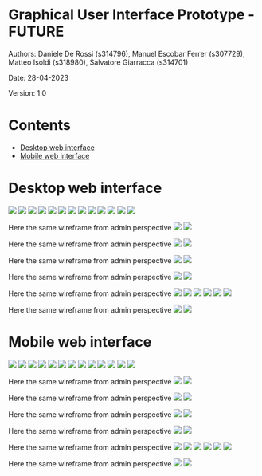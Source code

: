 # Graphical User Interface Prototype  - FUTURE
Authors: Daniele De Rossi (s314796), Manuel Escobar Ferrer (s307729), Matteo Isoldi (s318980), Salvatore Giarracca (s314701)

Date: 28-04-2023

Version: 1.0

# Contents

- [Desktop web interface](#desktop-web-interface)
- [Mobile web interface](#mobile-web-interface)

# Desktop web interface

![](V2-GUI_Desktop/Welcome%20Page.png)
![](V2-GUI_Desktop/Register%20page.png)
![](V2-GUI_Desktop/Log%20in%20page.png)
![](V2-GUI_Desktop/Home.png)
![](V2-GUI_Desktop/Donate.png)
![](V2-GUI_Desktop/Bank%20connection.png)
![](V2-GUI_Desktop/Statistics.png)
![](V2-GUI_Desktop/Profile%20information.png)
![](V2-GUI_Desktop/Change%20password.png)
![](V2-GUI_Desktop/Contact%20list.png)
![](V2-GUI_Desktop/Add%20category.png)
![](V2-GUI_Desktop/Edit%20category.png)
![](V2-GUI_Desktop/List%20categories.png)

Here the same wireframe from admin perspective
![](V2-GUI_Desktop/List%20categories%20(Admin).png)
![](V2-GUI_Desktop/Add%20transaction.png)

Here the same wireframe from admin perspective
![](V2-GUI_Desktop/Add%20transaction%20(Admin).png)
![](V2-GUI_Desktop/Edit%20transaction.png)

Here the same wireframe from admin perspective
![](V2-GUI_Desktop/Edit%20transaction%20(Admin).png)
![](V2-GUI_Desktop/List%20transactions.png)

Here the same wireframe from admin perspective
![](V2-GUI_Desktop/List%20transactions%20(admin).png)
![](V2-GUI_Desktop/List%20transactions%20-%20More%20details.png)

Here the same wireframe from admin perspective
![](V2-GUI_Desktop/List%20transactions%20-%20More%20details%20(admin).png)
![](V2-GUI_Desktop/Create%20wallet.png)
![](V2-GUI_Desktop/Home%20(Wallet%20Created).png)
![](V2-GUI_Desktop/Add%20user%20to%20existing%20wallet.png)
![](V2-GUI_Desktop/List%20wallets.png)
![](V2-GUI_Desktop/Wallet%20infos.png)

Here the same wireframe from admin perspective
![](V2-GUI_Desktop/Wallet%20infos%20(Admin).png)
![](V2-GUI_Desktop/New%20goal.png)



# Mobile web interface
![](V2-GUI_Mobile/Welcome%20Page.png)
![](V2-GUI_Mobile/Register%20page.png)
![](V2-GUI_Mobile/Log%20in%20page.png)
![](V2-GUI_Mobile/Home.png)
![](V2-GUI_Mobile/Donate.png)
![](V2-GUI_Mobile/Bank%20connection.png)
![](V2-GUI_Mobile/Statistics.png)
![](V2-GUI_Mobile/Profile%20information.png)
![](V2-GUI_Mobile/Change%20password.png)
![](V2-GUI_Mobile/Contact%20list.png)
![](V2-GUI_Mobile/Add%20category.png)
![](V2-GUI_Mobile/Edit%20category.png)
![](V2-GUI_Mobile/List%20categories.png)

Here the same wireframe from admin perspective
![](V2-GUI_Mobile/List%20categories%20(Admin).png)
![](V2-GUI_Mobile/Add%20transaction.png)

Here the same wireframe from admin perspective
![](V2-GUI_Mobile/Add%20transaction%20(Admin).png)
![](V2-GUI_Mobile/Edit%20transactions.png)

Here the same wireframe from admin perspective
![](V2-GUI_Mobile/Edit%20transactions(Admin).png)
![](V2-GUI_Mobile/List%20transactions.png)

Here the same wireframe from admin perspective
![](V2-GUI_Mobile/List_transactions_(admin).png)
![](V2-GUI_Mobile/List%20transactions%20-%20More%20details.png)

Here the same wireframe from admin perspective
![](V2-GUI_Mobile/List%20transactions%20-%20More%20details%20(admin).png)
![](V2-GUI_Mobile/Create%20wallet.png)
![](V2-GUI_Mobile/Home%20(Wallet%20Created).png)
![](V2-GUI_Mobile/Add%20user%20to%20existing%20wallet.png)
![](V2-GUI_Mobile/List%20wallets.png)
![](V2-GUI_Mobile/Wallet%20infos.png)

Here the same wireframe from admin perspective
![](V2-GUI_Mobile/Wallet%20infos%20(Admin).png)
![](V2-GUI_Mobile/New%20goal.png)

